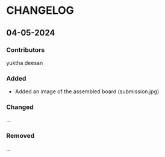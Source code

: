 # CHANGELOG

## 04-05-2024
### Contributors
yuktha deesan

### Added
* Added an image of the assembled board (submission.jpg)

### Changed
...

### Removed
...
